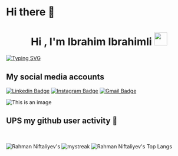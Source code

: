# Hi there 👋


<h1 align="center">Hi , I'm Ibrahim Ibrahimli <img src="https://media.giphy.com/media/hvRJCLFzcasrR4ia7z/giphy.gif" width="35"></h1>


[![Typing SVG](https://readme-typing-svg.herokuapp.com?size=32&color=F7ED1F&background=FAFF3500&center=true&vCenter=true&multiline=true&width=900&height=200&lines=Front-end+developer+1+%2B+year's++web+experience;Experienced+in+React+hooks+and+Redux+js+toolkit;Strongly+adapted+new+Framework+and+libraries;Passionate+about+web+development+and+programming)](https://git.io/typing-svg)

## My social media accounts 
[![Linkedin Badge](https://img.shields.io/badge/-Ibrahimlii-blue?style=flat-square&logo=Linkedin&logoColor=white&link=https://www.linkedin.com/in/https://www.linkedin.com/in/ibrahimlii//)](https://www.linkedin.com/in/ibrahimlii/)
[![Instagram Badge](https://img.shields.io/badge/-ibrahimli%96-purple?style=flat-square&logo=instagram&logoColor=white&link=https://instagram.com/ibrahimli%96/)]( https://www.instagram.com/ibrahimli_96/)
[![Gmail Badge](https://img.shields.io/badge/-ibrahim217217@gmail.comm-c14438?style=flat-square&logo=Gmail&logoColor=white&link=mailto:ibrahim217217@gmail.com)](mailto:ibrahim217217@gmail.com)

![This is an image](https://myoctocat.com/assets/images/base-octocat.svg)




## UPS my github user activity 🚀

<br>

![Rahman Niftaliyev's](https://github-readme-stats.vercel.app/api?username=ugurlumurguzov&show_icons=true&theme=tokyonight)
<img src="https://github-readme-streak-stats.herokuapp.com/?user=RahmaNiftaliyev&theme=tokyonight" alt="mystreak"/>
![Rahman Niftaliyev's Top Langs](https://github-readme-stats.vercel.app/api/top-langs/?username=RahmaNiftaliyev&theme=tokyonight&layout=compact)
